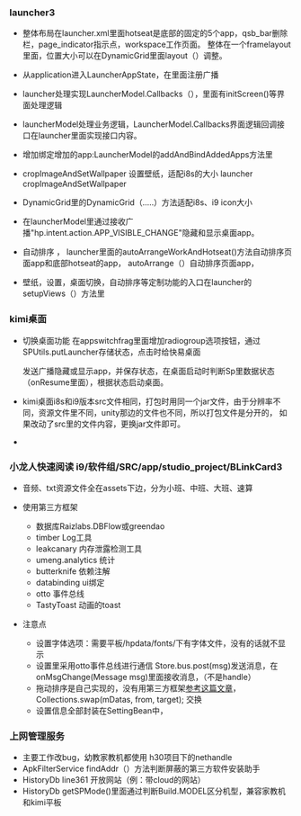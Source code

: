 ### launcher3
* 整体布局在launcher.xml里面hotseat是底部的固定的5个app，qsb_bar删除栏，page_indicator指示点，workspace工作页面。
  整体在一个framelayout里面，位置大小可以在DynamicGrid里面layout（）调整。
* 从application进入LauncherAppState，在里面注册广播

* launcher处理实现LauncherModel.Callbacks（），里面有initScreen()等界面处理逻辑
* launcherModel处理业务逻辑，LauncherModel.Callbacks界面逻辑回调接口在launcher里面实现接口内容。

* 增加绑定增加的app:LauncherModel的addAndBindAddedApps方法里

* cropImageAndSetWallpaper 设置壁纸，适配i8s的大小 launcher cropImageAndSetWallpaper

* DynamicGrid里的DynamicGrid（.....）方法适配i8s、i9  icon大小


* 在launcherModel里通过接收广播"hp.intent.action.APP_VISIBLE_CHANGE"隐藏和显示桌面app。
* 自动排序 ， launcher里面的autoArrangeWorkAndHotseat()方法自动排序页面app和底部hotseat的app，
 autoArrange（）自动排序页面app，
* 壁纸，设置，桌面切换，自动排序等定制功能的入口在launcher的 setupViews（）方法里
### kimi桌面
* 切换桌面功能 在appswitchfrag里面增加radiogroup选项按钮，通过SPUtils.putLauncher存储状态，点击时给快易桌面

  发送广播隐藏或显示app，并保存状态，在桌面启动时判断Sp里数据状态（onResume里面），根据状态启动桌面。
* kimi桌面i8s和i9版本src文件相同，打包时用同一个jar文件，由于分辨率不同，资源文件里不同，unity那边的文件也不同，所以打包文件是分开的，
  如果改动了src里的文件内容，更换jar文件即可。
* 
### 小龙人快速阅读 i9/软件组/SRC/app/studio_project/BLinkCard3
* 音频、txt资源文件全在assets下边，分为小班、中班、大班、速算
* 使用第三方框架
  * 数据库Raizlabs.DBFlow或greendao
  * timber  Log工具
  * leakcanary  内存泄露检测工具
  * umeng.analytics 统计
  * butterknife 依赖注解
  * databinding ui绑定
  * otto  事件总线
  * TastyToast 动画的toast
  
 * 注意点
   * 设置字体选项：需要平板/hpdata/fonts/下有字体文件，没有的话就不显示
   * 设置里采用otto事件总线进行通信  Store.bus.post(msg)发送消息，在 onMsgChange(Message msg)里面接收消息，（不是handle）
   * 拖动排序是自己实现的，没有用第三方框架[参考这篇文章](http://www.2cto.com/kf/201609/548687.html)，Collections.swap(mDatas, from, target);        交换
   * 设置信息全部封装在SettingBean中，
 
 ### 上网管理服务 
   * 主要工作改bug，幼教家教机都使用 h30项目下的nethandle
   * ApkFilterService findAddr（）方法判断屏蔽的第三方软件安装助手
   * HistoryDb line361 开放网站（例：带cloud的网站）
   * HistoryDb getSPMode()里面通过判断Build.MODEL区分机型，兼容家教机和kimi平板

   
   
   
   
   
